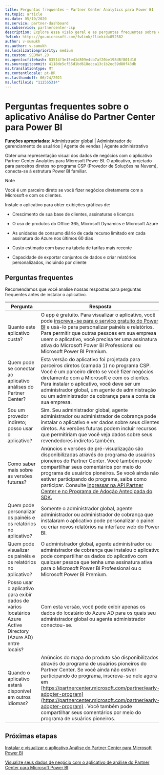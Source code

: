 ```yaml
---
title: Perguntas frequentes – Partner Center Analytics para Power BI
ms.topic: article
ms.date: 05/19/2020
ms.service: partner-dashboard
ms.subservice: partnercenter-csp
description: Explore essa visão geral e as perguntas frequentes sobre o aplicativo Análise do Partner Center para Power BI, projetado para parceiros diretos no programa CSP (Provedor de Soluções na Nuvem).
fwlink: https://go.microsoft.com/fwlink/?linkid=852582
author: v-sumukh
ms.author: v-sumukh
ms.localizationpriority: medium
ms.custom: SEOMAY.20
ms.openlocfilehash: 83514f3e15e41d809e4cb7af20be198d8f801d10
ms.sourcegitcommit: 4118de5cf55d1bd618ecca13c1b2ec59d80f43db
ms.translationtype: MT
ms.contentlocale: pt-BR
ms.lasthandoff: 06/24/2021
ms.locfileid: "112565314"
---
```

# <a name="faqs-for-the-partner-center-analytics-app-for-power-bi"></a>Perguntas frequentes sobre o aplicativo Análise do Partner Center para Power BI



**Funções apropriadas**: Administrador global | Administrador de gerenciamento de usuários | Agente de vendas | Agente administrativo

Obter uma representação visual dos dados de negócios com o aplicativo Partner Center Analytics para Microsoft Power BI. O aplicativo, projetado para parceiros diretos no programa CSP (Provedor de Soluções na Nuvem), conecta-se à estrutura Power BI familiar.

> [!NOTE]  
> Você é um parceiro direto se você fizer negócios diretamente com a Microsoft e com os clientes.

Instale o aplicativo para obter exibições gráficas de:

- Crescimento de sua base de clientes, assinaturas e licenças

- O uso de produtos do Office 365, Microsoft Dynamics e Microsoft Azure

- As unidades de consumo diário de cada recurso limitado em cada assinatura do Azure nos últimos 60 dias

- Custo estimado com base na tabela de tarifas mais recente

- Capacidade de exportar conjuntos de dados e criar relatórios personalizados, incluindo por cliente

## <a name="frequently-asked-questions"></a>Perguntas frequentes

Recomendamos que você analise nossas respostas para perguntas frequentes antes de instalar o aplicativo.

| **Pergunta** | **Resposta** |
| --- | ---------- |
| Quanto este aplicativo custa? | O app é gratuito. Para visualizar o aplicativo, você pode [inscreva-se para o serviço gratuito do Power BI](https://go.microsoft.com/fwlink/p/?linkid=845347) e usá-lo para personalizar painéis e relatórios. Para permitir que outras pessoas em sua empresa usem o aplicativo, você precisa ter uma assinatura ativa do Microsoft Power BI Professional ou Microsoft Power BI Premium. |
| Quem pode se conectar ao aplicativo análises do Partner Center? | Esta versão do aplicativo foi projetada para parceiros diretos (camada 1) no programa CSP. Você é um parceiro direto se você fizer negócios diretamente com a Microsoft e com os clientes. Para instalar o aplicativo, você deve ser um administrador global, um agente de administração ou um administrador de cobrança para a conta da sua empresa. |
| Sou um provedor indireto; posso usar o aplicativo? | Sim. Seu administrador global, agente administrador ou administrador de cobrança pode instalar o aplicativo e ver dados sobre seus clientes diretos. As versões futuras podem incluir recursos que permitiriam que você veja dados sobre seus revendedores indiretos também. |
| Como saber mais sobre as versões futuras? | Anúncios e versões de pré-visualização são disponibilizadas através do programa de usuários pioneiros do Partner Center. Você também pode compartilhar seus comentários por meio do programa de usuários pioneiros. Se você ainda não estiver participando do programa, saiba como participar. Consulte [Ingressar na API Partner Center e no Programa de Adoção Antecipada do SDK.](/partner-center/develop/early-adopter-program)  |
| Quem pode personalizar os painéis e os relatórios no aplicativo? | Somente o administrador global, agente administrador ou administrador de cobrança que instalaram o aplicativo pode personalizar o painel ou criar novos relatórios na interface web do Power BI. |
| Quem pode visualizar os painéis e os relatórios no aplicativo? | O administrador global, agente administrador ou administrador de cobrança que instalou o aplicativo pode compartilhar os dados do aplicativo com qualquer pessoa que tenha uma assinatura ativa para o Microsoft Power BI Professional ou o Microsoft Power BI Premium. |
| Posso usar o aplicativo para exibir dados de vários locatários Azure Active Directory (Azure AD) entre locais? | Com esta versão, você pode exibir apenas os dados do locatário do Azure AD para os quais seu administrador global ou agente administrador conectou-se. | 
| Quando o aplicativo estará disponível em outros idiomas? | Anúncios do mapa do produto são disponibilizados através do programa de usuários pioneiros do Partner Center. Se você ainda não estiver participando do programa, inscreva-se nele agora em [https://partnercenter.microsoft.com/partner/early-adopter-program](https://partnercenter.microsoft.com/partner/early-adopter-program) . Você também pode compartilhar seus comentários por meio do programa de usuários pioneiros. | 



## <a name="next-steps"></a>Próximas etapas

[Instalar e visualizar o aplicativo Análise do Partner Center para Microsoft Power BI](power-bi-app-for-direct-partners-install.md)

[Visualize seus dados de negócio com o aplicativo de análise do Partner Center para Microsoft Power BI](power-bi-app-for-direct-partners-use.md)